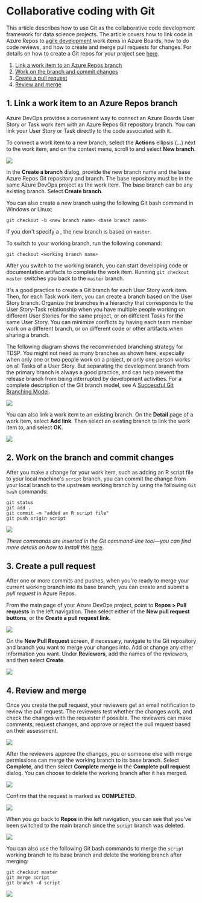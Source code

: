 # Collaborative coding with Git

This article describes how to use Git as the collaborative code development framework for data science projects. The article covers how to link code in Azure Repos to [agile development](https://github.com/felicity-borg/Microsoft-TDSP/blob/master/Docs/project-execution.md) work items in Azure Boards, how to do code reviews, and how to create and merge pull requests for changes. For details on how to create a Git repos for your project see [here](https://github.com/felicity-borg/Microsoft-TDSP/blob/master/Docs/createRepo.md).

1. [Link a work item to an Azure Repos branch](#LinkWorkItem-1)
2. [Work on the branch and commit changes](#WorkCommit-2)
3. [Create a pull request](#PullRequest-3)
4. [Review and merge](#ReviewMerge-4)


##  1. <a name = 'LinkWorkItem-1'></a>Link a work item to an Azure Repos branch
Azure DevOps provides a convenient way to connect an Azure Boards User Story or Task work item with an Azure Repos Git repository branch. You can link your User Story or Task directly to the code associated with it.

To connect a work item to a new branch, select the **Actions** ellipsis (...) next to the work item, and on the context menu, scroll to and select **New branch**.

![](https://docs.microsoft.com/en-us/azure/machine-learning/team-data-science-process/media/collaborative-coding-with-git/1-sprint-board-view.png)

In the **Create a branch** dialog, provide the new branch name and the base Azure Repos Git repository and branch. The base repository must be in the same Azure DevOps project as the work item. The base branch can be any existing branch. Select **Create branch**.

You can also create a new branch using the following Git bash command in Windows or Linux:

`git checkout -b <new branch name> <base branch name>`

If you don't specify a <base branch name>, the new branch is based on `master`.

To switch to your working branch, run the following command:

`git checkout <working branch name>`

After you switch to the working branch, you can start developing code or documentation artifacts to complete the work item. Running `git checkout master` switches you back to the `master` branch.

It's a good practice to create a Git branch for each User Story work item. Then, for each Task work item, you can create a branch based on the User Story branch. Organize the branches in a hierarchy that corresponds to the User Story-Task relationship when you have multiple people working on different User Stories for the same project, or on different Tasks for the same User Story. You can minimize conflicts by having each team member work on a different branch, or on different code or other artifacts when sharing a branch.

The following diagram shows the recommended branching strategy for TDSP. You might not need as many branches as shown here, especially when only one or two people work on a project, or only one person works on all Tasks of a User Story. But separating the development branch from the primary branch is always a good practice, and can help prevent the release branch from being interrupted by development activities. For a complete description of the Git branch model, see A [Successful Git Branching Model](https://nvie.com/posts/a-successful-git-branching-model/).

![](https://docs.microsoft.com/en-us/azure/machine-learning/team-data-science-process/media/collaborative-coding-with-git/3-git-branches.png)

You can also link a work item to an existing branch. On the **Detail** page of a work item, select **Add link**. Then select an existing branch to link the work item to, and select **OK**.

![](https://docs.microsoft.com/en-us/azure/machine-learning/team-data-science-process/media/collaborative-coding-with-git/4-link-to-an-existing-branch.png)


##  2. <b name='WorkCommit-2'></b>Work on the branch and commit changes
After you make a change for your work item, such as adding an R script file to your local machine's `script` branch, you can commit the change from your local branch to the upstream working branch by using the following `Git bash` commands:

`git status` <br>
`git add .` <br>
`git commit -m "added an R script file"` <br>
`git push origin script` <br>

![](https://docs.microsoft.com/en-us/azure/machine-learning/team-data-science-process/media/collaborative-coding-with-git/5-sprint-push-to-branch.png)

*These commands are inserted in the Git command-line tool—you can find more details on how to install this* [here](https://github.com/felicity-borg/Microsoft-TDSP/blob/master/Docs/createRepo.md).

##  3. <b name = 'PullRequest-3'></b>Create a pull request

After one or more commits and pushes, when you're ready to merge your current working branch into its base branch, you can create and submit a *pull request* in Azure Repos.

From the main page of your Azure DevOps project, point to **Repos > Pull requests** in the left navigation. Then select either of the **New pull request buttons**, or the **Create a pull request link.**

![](https://docs.microsoft.com/en-us/azure/machine-learning/team-data-science-process/media/collaborative-coding-with-git/6-spring-create-pull-request.png)

On the **New Pull Request** screen, if necessary, navigate to the Git repository and branch you want to merge your changes into. Add or change any other information you want. Under **Reviewers**, add the names of the reviewers, and then select **Create**.

![](https://docs.microsoft.com/en-us/azure/machine-learning/team-data-science-process/media/collaborative-coding-with-git/7-spring-send-pull-request.png)


##  4. <a name = 'ReviewMerge-4'></a>Review and merge

Once you create the pull request, your reviewers get an email notification to review the pull request. The reviewers test whether the changes work, and check the changes with the requester if possible. The reviewers can make comments, request changes, and approve or reject the pull request based on their assessment.

![](https://docs.microsoft.com/en-us/azure/machine-learning/team-data-science-process/media/collaborative-coding-with-git/8-add_comments.png)

After the reviewers approve the changes, you or someone else with merge permissions can merge the working branch to its base branch. Select **Complete**, and then select **Complete merge** in the **Complete pull request** dialog. You can choose to delete the working branch after it has merged.

![](https://docs.microsoft.com/en-us/azure/machine-learning/team-data-science-process/media/collaborative-coding-with-git/10-spring-complete-pullrequest.png)

Confirm that the request is marked as **COMPLETED**.

![](https://docs.microsoft.com/en-us/azure/machine-learning/team-data-science-process/media/collaborative-coding-with-git/11-spring-merge-pullrequest.png)

When you go back to **Repos** in the left navigation, you can see that you've been switched to the main branch since the `script` branch was deleted.

![](https://docs.microsoft.com/en-us/azure/machine-learning/team-data-science-process/media/collaborative-coding-with-git/12-spring-branch-deleted.png)

You can also use the following Git bash commands to merge the `script` working branch to its base branch and delete the working branch after merging:

`git checkout master` <br>
`git merge script` <br>
`git branch -d script` <br>

![](https://docs.microsoft.com/en-us/azure/machine-learning/team-data-science-process/media/collaborative-coding-with-git/13-spring-branch-deleted-commandline.png)


